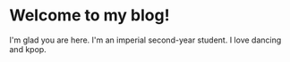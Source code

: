 # Welcome to my blog!

I'm glad you are here. I'm an imperial second-year student. I love dancing and kpop. 
